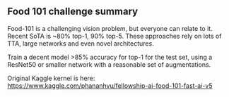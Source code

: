 ## Food 101 challenge summary

Food-101 is a challenging vision problem, but everyone can relate to it. Recent SoTA is ~80% top-1, 90% top-5. These approaches rely on lots of TTA, large networks and even novel architectures.

Train a decent model >85% accuracy for top-1 for the test set, using a ResNet50 or smaller network with a reasonable set of augmentations.

Original Kaggle kernel is here:
https://www.kaggle.com/phananhvu/fellowship-ai-food-101-fast-ai-v5
